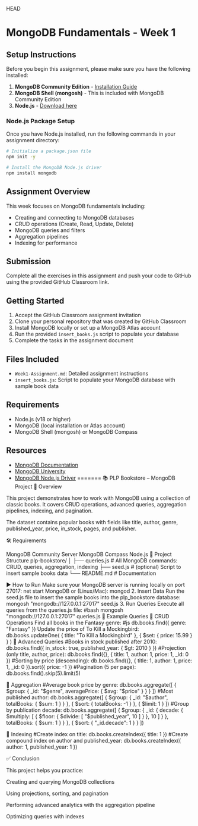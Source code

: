  HEAD
# MongoDB Fundamentals - Week 1

## Setup Instructions

Before you begin this assignment, please make sure you have the following installed:

1. **MongoDB Community Edition** - [Installation Guide](https://www.mongodb.com/docs/manual/administration/install-community/)
2. **MongoDB Shell (mongosh)** - This is included with MongoDB Community Edition
3. **Node.js** - [Download here](https://nodejs.org/)

### Node.js Package Setup

Once you have Node.js installed, run the following commands in your assignment directory:

```bash
# Initialize a package.json file
npm init -y

# Install the MongoDB Node.js driver
npm install mongodb
```

## Assignment Overview

This week focuses on MongoDB fundamentals including:
- Creating and connecting to MongoDB databases
- CRUD operations (Create, Read, Update, Delete)
- MongoDB queries and filters
- Aggregation pipelines
- Indexing for performance

## Submission

Complete all the exercises in this assignment and push your code to GitHub using the provided GitHub Classroom link.

## Getting Started

1. Accept the GitHub Classroom assignment invitation
2. Clone your personal repository that was created by GitHub Classroom
3. Install MongoDB locally or set up a MongoDB Atlas account
4. Run the provided `insert_books.js` script to populate your database
5. Complete the tasks in the assignment document

## Files Included

- `Week1-Assignment.md`: Detailed assignment instructions
- `insert_books.js`: Script to populate your MongoDB database with sample book data

## Requirements

- Node.js (v18 or higher)
- MongoDB (local installation or Atlas account)
- MongoDB Shell (mongosh) or MongoDB Compass

## Resources

- [MongoDB Documentation](https://docs.mongodb.com/)
- [MongoDB University](https://university.mongodb.com/)
- [MongoDB Node.js Driver](https://mongodb.github.io/node-mongodb-native/) 
=======
📚 PLP Bookstore – MongoDB Project
📖 Overview

This project demonstrates how to work with MongoDB using a collection of classic books.
It covers CRUD operations, advanced queries, aggregation pipelines, indexing, and pagination.

The dataset contains popular books with fields like title, author, genre, published_year, price, in_stock, pages, and publisher.

🛠️ Requirements

MongoDB Community Server
MongoDB Compass
Node.js
📂 Project Structure
plp-bookstore/
│
├── queries.js   # All MongoDB commands: CRUD, queries, aggregation, indexing
├── seed.js      # (optional) Script to insert sample books data
└── README.md    # Documentation

▶️ How to Run
Make sure your MongoDB server is running locally on port 27017:
net start MongoDB
or (Linux/Mac):
mongod
2. Insert Data
Run the seed.js file to insert the sample books into the plp_bookstore database:
mongosh "mongodb://127.0.0.1:27017" seed.js
3. Run Queries
Execute all queries from the queries.js file:
#bash
mongosh "mongodb://127.0.0.1:27017" queries.js
🧪 Example Queries
🔹 CRUD Operations
Find all books in the Fantasy genre:
#js
db.books.find({ genre: "Fantasy" })
Update the price of To Kill a Mockingbird:
db.books.updateOne(
  { title: "To Kill a Mockingbird" },
  { $set: { price: 15.99 } }
)
🔹 Advanced Queries
#Books in stock published after 2010:
db.books.find({ in_stock: true, published_year: { $gt: 2010 } })
#Projection (only title, author, price):
db.books.find({}, { title: 1, author: 1, price: 1, _id: 0 })
#Sorting by price (descending):
db.books.find({}, { title: 1, author: 1, price: 1, _id: 0 }).sort({ price: -1 })
#Pagination (5 per page):
db.books.find().skip(5).limit(5)

🔹 Aggregation
#Average book price by genre:
db.books.aggregate([
  { $group: { _id: "$genre", averagePrice: { $avg: "$price" } } }
])
#Most published author:
db.books.aggregate([
  { $group: { _id: "$author", totalBooks: { $sum: 1 } } },
  { $sort: { totalBooks: -1 } },
  { $limit: 1 }
])
#Group by publication decade:
db.books.aggregate([
  {
    $group: {
      _id: {
        decade: { $multiply: [ { $floor: { $divide: [ "$published_year", 10 ] } }, 10 ] }
      },
      totalBooks: { $sum: 1 }
    }
  },
  { $sort: { "_id.decade": 1 } }
])

🔹 Indexing
#Create index on title:
db.books.createIndex({ title: 1 })
#Create compound index on author and published_year:
db.books.createIndex({ author: 1, published_year: 1 })

✅ Conclusion

This project helps you practice:

Creating and querying MongoDB collections

Using projections, sorting, and pagination

Performing advanced analytics with the aggregation pipeline

Optimizing queries with indexes

